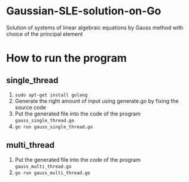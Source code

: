# Gaussian-SLE-solution-on-Go
Solution of systems of linear algebraic equations by Gauss method with choice of the principal element

# How to run the program
## single_thread

1. `sudo apt-get install golang`
2. Generate the right amount of input using generate.go by fixing the source code
3. Put the generated file into the code of the program `gauss_single_thread.go`
4. `go run gauss_single_thread.go`

## multi_thread

1. Put the generated file into the code of the program `gauss_multi_thread.go`
2. `go run gauss_multi_thread.go`

